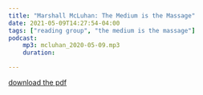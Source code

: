 ```yaml
---
title: "Marshall McLuhan: The Medium is the Massage"
date: 2021-05-09T14:27:54-04:00
tags: ["reading group", "the medium is the massage"]
podcast:
    mp3: mcluhan_2020-05-09.mp3
    duration:

---
```


[download the pdf](https://cuckpodcasts.blob.core.windows.net/pdfs/themediumisthemassage_marshallmcluhan_quentinfiore.pdf)

